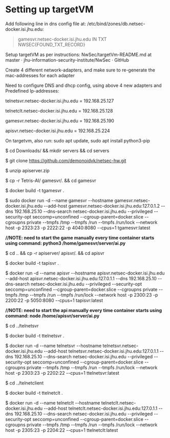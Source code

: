 # Setting up targetVM 

Add following line in dns config file at: /etc/bind/zones/db.netsec-docker.isi.jhu.edu:
> gamesvr.netsec-docker.isi.jhu.edu  IN TXT NWSEC{FOUND_TXT_RECORD}

Setup targetVM as per instructions: NwSec/targetVm-README.md at master · jhu-information-security-institute/NwSec · GitHub 

Create 4 different network-adapters, and make sure to re-generate the mac-addresses for each adapter 

Need to configure DNS and dhcp config, using above 4 new adapters and
Predefined Ip-addresses:

telnetsvr.netsec-docker.isi.jhu.edu = 192.168.25.127 

telnetclt.netsec-docker.isi.jhu.edu = 192.168.25.128 

gamesvr.netsec-docker.isi.jhu.edu = 192.168.25.190 

apisvr.netsec-docker.isi.jhu.edu = 192.168.25.224 

On targetvm, also run: sudo apt update, sudo apt install python3-pip 

$ cd Downloads/ && mkdir servers && cd servers 

$ git clone https://github.com/demonoidvk/netsec-hw.git 

$ unzip apiserver.zip

$ cp -r Tetris-AI/ gamesvr/. && cd gamesvr 

$ docker build -t tgamesvr . 

$ sudo docker run -d --name gamesvr --hostname gamesvr.netsec-docker.isi.jhu.edu --add-host gamesvr.netsec-docker.isi.jhu.edu:127.0.1.2 --dns 192.168.25.10 --dns-search netsec-docker.isi.jhu.edu --privileged --security-opt seccomp=unconfined --cgroup-parent=docker.slice --cgroupns private --tmpfs /tmp --tmpfs /run --tmpfs /run/lock --network host -p 2323:23 -p 2222:22 -p 4040:8080 --cpus=1 tgamesvr:latest 

**//NOTE: need to start the game manually every time container starts using command: python3 /home/gamesvr/server/ai.py**

$ cd .. && cp -r apiserver/ apisvr/. && cd apisvr 

$ docker build -t tapisvr . 

$ docker run -d --name apisvr --hostname apisvr.netsec-docker.isi.jhu.edu --add-host apisvr.netsec-docker.isi.jhu.edu:127.0.1.1 --dns 192.168.25.10 --dns-search netsec-docker.isi.jhu.edu --privileged --security-opt seccomp=unconfined --cgroup-parent=docker.slice --cgroupns private --tmpfs /tmp --tmpfs /run --tmpfs /run/lock --network host -p 2300:23 -p 2200:22 -p 5050:8080 --cpus=1 tapisvr:latest 

**//NOTE: need to start the api manually every time container starts using command: node /home/apisvr/server/ai.py**

$ cd ../telnetsvr 

$ docker build -t ttelnetsvr . 

$ docker run -d --name telnetsvr --hostname telnetsvr.netsec-docker.isi.jhu.edu --add-host telnetsvr.netsec-docker.isi.jhu.edu:127.0.1.1 --dns 192.168.25.10 --dns-search netsec-docker.isi.jhu.edu --privileged --security-opt seccomp=unconfined --cgroup-parent=docker.slice --cgroupns private --tmpfs /tmp --tmpfs /run --tmpfs /run/lock --network host -p 2303:23 -p 2202:22 --cpus=1 ttelnetsvr:latest 

$ cd ../telnetclient 

$ docker build -t ttelnetclt . 

$ docker run -d --name telnetclt --hostname telnetclt.netsec-docker.isi.jhu.edu --add-host telnetclt.netsec-docker.isi.jhu.edu:127.0.1.1 --dns 192.168.25.10 --dns-search netsec-docker.isi.jhu.edu --privileged --security-opt seccomp=unconfined --cgroup-parent=docker.slice --cgroupns private --tmpfs /tmp --tmpfs /run --tmpfs /run/lock --network host -p 2305:23 -p 2204:22 --cpus=1 ttelnetclt:latest 
